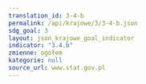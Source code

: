 ```yaml
---
translation_id: 3-4-b
permalink: /api/krajowe/3/3-4-b.json
sdg_goal: 3
layout: json_krajowe_goal_indicator
indicator: "3.4.b"
zmienne: ogółem
kategorie: null
source_url: www.stat.gov.pl
---
```


